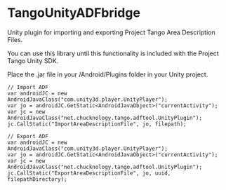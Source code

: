 # TangoUnityADFbridge
Unity plugin for importing and exporting Project Tango Area Description Files.

You can use this library until this functionality is included with the Project Tango Unity SDK.

Place the .jar file in your /Android/Plugins folder in your Unity project.

```
// Import ADF
var androidJC = new AndroidJavaClass("com.unity3d.player.UnityPlayer");
var jo = androidJC.GetStatic<AndroidJavaObject>("currentActivity");
var jc = new AndroidJavaClass("net.chucknology.tango.adftool.UnityPlugin");
jc.CallStatic("ImportAreaDescriptionFile", jo, filepath);
```

```
// Export ADF
var androidJC = new AndroidJavaClass("com.unity3d.player.UnityPlayer");
var jo = androidJC.GetStatic<AndroidJavaObject>("currentActivity");
var jc = new AndroidJavaClass("net.chucknology.tango.adftool.UnityPlugin");
jc.CallStatic("ExportAreaDescriptionFile", jo, uuid, filepathDirectory);
```
